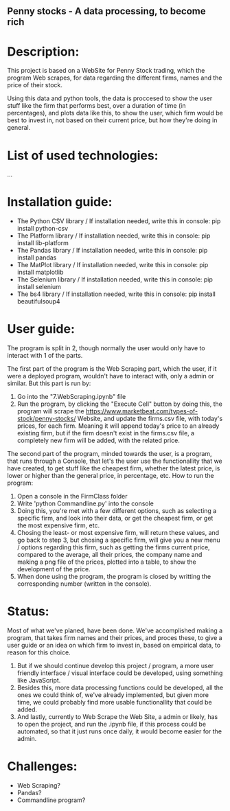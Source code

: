 ## Penny stocks - A data processing, to become rich

# Description:
This project is based on a WebSite for Penny Stock trading, which the program Web scrapes, for data regarding the different firms, names and the price of their stock.

Using this data and python tools, the data is proccesed to show the user stuff like the firm that performs best, over a duration of time (in percentages), and plots data like this, to show the user, which firm would be best to invest in, not based on their current price, but how they're doing in general.

# List of used technologies:
...

# Installation guide:
- The Python CSV library / If installation needed, write this in console: pip install python-csv
- The Platform library / If installation needed, write this in console: pip install lib-platform
- The Pandas library / If installation needed, write this in console: pip install pandas
- The MatPlot library / If installation needed, write this in console: pip install matplotlib
- The Selenium library / If installation needed, write this in console: pip install selenium
- The bs4 library / If installation needed, write this in console: pip install beautifulsoup4

# User guide:
The program is split in 2, though normally the user would only have to interact with 1 of the parts.

The first part of the program is the Web Scraping part, which the user, if it were a deployed program, wouldn't have to interact with, only a admin or similar. But this part is run by:
1) Go into the "7.WebScraping.ipynb" file
2) Run the program, by clicking the "Execute Cell" button
by doing this, the program will scrape the https://www.marketbeat.com/types-of-stock/penny-stocks/ Website, and update the firms.csv file, with today's prices, for each firm. Meaning it will append today's price to an already existing firm, but if the firm doesn't exist in the firms.csv file, a completely new firm will be added, with the related price.

The second part of the program, minded towards the user, is a program, that runs through a Console, that let's the user use the functionallity that we have created, to get stuff like the cheapest firm, whether the latest price, is lower or higher than the general price, in percentage, etc. How to run the program:
1) Open a console in the FirmClass folder
2) Write 'python Commandline.py' into the console
3) Doing this, you're met with a few different options, such as selecting a specific firm, and look into their data, or get the cheapest firm, or get the most expensive firm, etc.
4) Chosing the least- or most expensive firm, will return these values, and go back to step 3, but chosing a specific firm, will give you a new menu / options regarding this firm, such as getting the firms current price, compared to the average, all their prices, the company name and making a png file of the prices, plotted into a table, to show the development of the price.
5) When done using the program, the program is closed by writting the corresponding number (written in the console).

# Status:
Most of what we've planed, have been done. We've accomplished making a program, that takes firm names and their prices, and proces these, to give a user guide or an idea on which firm to invest in, based on empirical data, to reason for this choice.

1) But if we should continue develop this project / program, a more user friendly interface / visual interface could be developed, using something like JavaScript.
2) Besides this, more data processing functions could be developed, all the ones we could think of, we've already implemented, but given more time, we could probably find more usable functionallity that could be added.
3) And lastly, currently to Web Scrape the Web Site, a admin or likely, has to open the project, and run the .ipynb file, if this process could be automated, so that it just runs once daily, it would become easier for the admin.

# Challenges:
- Web Scraping?
- Pandas?
- Commandline program?
